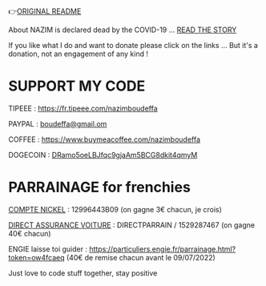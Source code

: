 👉[ORIGINAL README](https://github.com/nazimboudeffa/nazimboudeffa/blob/main/README-more.md)

About NAZIM is declared dead by the COVID-19 ... [READ THE STORY](https://nazimboudeffa.livejournal.com/tag/covid)

If you like what I do and want to donate please click on the links ... But it's a donation, not an engagement of any kind !

# SUPPORT MY CODE

TIPEEE : https://fr.tipeee.com/nazimboudeffa

PAYPAL : boudeffa@gmail.om

COFFEE : https://www.buymeacoffee.com/nazimboudeffa

DOGECOIN : [DRamo5oeLBJfqc9gjaAm5BCG8dkit4qmyM](https://dogechain.info/address/DRamo5oeLBJfqc9gjaAm5BCG8dkit4qmyM)

# PARRAINAGE for frenchies

[COMPTE NICKEL](https://nickel.eu) : 12996443B09 (on gagne 3€ chacun, je crois)

[DIRECT ASSURANCE VOITURE](https://www.direct-assurance.fr) : DIRECTPARRAIN / 1529287467 (on gagne 40€ chacun)

ENGIE laisse toi guider : https://particuliers.engie.fr/parrainage.html?token=ow4fcaeq (40€ de remise chacun avant le 09/07/2022)

Just love to code stuff together, stay positive
